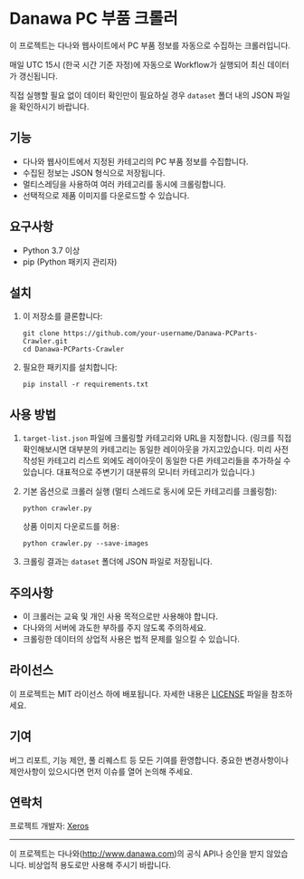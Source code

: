 # Danawa PC 부품 크롤러

이 프로젝트는 다나와 웹사이트에서 PC 부품 정보를 자동으로 수집하는 크롤러입니다.

매일 UTC 15시 (한국 시간 기준 자정)에 자동으로 Workflow가 실행되어 최신 데이터가 갱신됩니다.

직접 실행할 필요 없이 데이터 확인만이 필요하실 경우 `dataset` 폴더 내의 JSON 파일을 확인하시기 바랍니다.

## 기능

- 다나와 웹사이트에서 지정된 카테고리의 PC 부품 정보를 수집합니다.
- 수집된 정보는 JSON 형식으로 저장됩니다.
- 멀티스레딩을 사용하여 여러 카테고리를 동시에 크롤링합니다.
- 선택적으로 제품 이미지를 다운로드할 수 있습니다.

## 요구사항

- Python 3.7 이상
- pip (Python 패키지 관리자)

## 설치

1. 이 저장소를 클론합니다:
   ```
   git clone https://github.com/your-username/Danawa-PCParts-Crawler.git
   cd Danawa-PCParts-Crawler
   ```

2. 필요한 패키지를 설치합니다:
   ```
   pip install -r requirements.txt
   ```

## 사용 방법

1. `target-list.json` 파일에 크롤링할 카테고리와 URL을 지정합니다. (링크를 직접 확인해보시면 대부분의 카테고리는 동일한 레이아웃을 가지고있습니다. 미리 사전작성된 카테고리 리스트 외에도 레이아웃이 동일한 다른 카테고리들을 추가하실 수 있습니다. 대표적으로 주변기기 대분류의 모니터 카테고리가 있습니다.)

2. 기본 옵션으로 크롤러 실행 (멀티 스레드로 동시에 모든 카테고리를 크롤링함):
   ```
   python crawler.py
   ```

   상품 이미지 다운로드를 허용:
   ```
   python crawler.py --save-images
   ```

3. 크롤링 결과는 `dataset` 폴더에 JSON 파일로 저장됩니다.

## 주의사항

- 이 크롤러는 교육 및 개인 사용 목적으로만 사용해야 합니다.
- 다나와의 서버에 과도한 부하를 주지 않도록 주의하세요.
- 크롤링한 데이터의 상업적 사용은 법적 문제를 일으킬 수 있습니다.

## 라이선스

이 프로젝트는 MIT 라이선스 하에 배포됩니다. 자세한 내용은 [LICENSE](LICENSE) 파일을 참조하세요.

## 기여

버그 리포트, 기능 제안, 풀 리퀘스트 등 모든 기여를 환영합니다. 중요한 변경사항이나 제안사항이 있으시다면 먼저 이슈를 열어 논의해 주세요.

## 연락처

프로젝트 개발자: [Xeros](mailto:xeros@xbyteventures.com)

---

이 프로젝트는 다나와(http://www.danawa.com)의 공식 API나 승인을 받지 않았습니다. 
비상업적 용도로만 사용해 주시기 바랍니다.